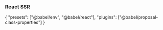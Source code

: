 ### React SSR
  {
    "presets": ["@babel/env", "@babel/react"],
    "plugins": ["@babel/proposal-class-properties"]
  }
